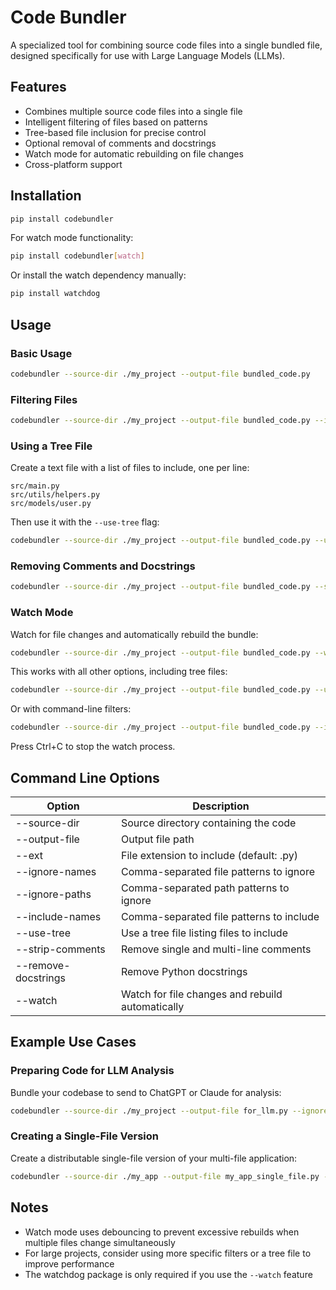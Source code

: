 # Code Bundler

A specialized tool for combining source code files into a single bundled file, designed specifically for use with Large Language Models (LLMs).

## Features

- Combines multiple source code files into a single file
- Intelligent filtering of files based on patterns
- Tree-based file inclusion for precise control
- Optional removal of comments and docstrings
- Watch mode for automatic rebuilding on file changes
- Cross-platform support

## Installation

```bash
pip install codebundler
```

For watch mode functionality:

```bash
pip install codebundler[watch]
```

Or install the watch dependency manually:

```bash
pip install watchdog
```

## Usage

### Basic Usage

```bash
codebundler --source-dir ./my_project --output-file bundled_code.py
```

### Filtering Files

```bash
codebundler --source-dir ./my_project --output-file bundled_code.py --ignore-names "test_*.py,*_test.py" --ignore-paths "**/tests/**"
```

### Using a Tree File

Create a text file with a list of files to include, one per line:

```
src/main.py
src/utils/helpers.py
src/models/user.py
```

Then use it with the `--use-tree` flag:

```bash
codebundler --source-dir ./my_project --output-file bundled_code.py --use-tree file_list.txt
```

### Removing Comments and Docstrings

```bash
codebundler --source-dir ./my_project --output-file bundled_code.py --strip-comments --remove-docstrings
```

### Watch Mode

Watch for file changes and automatically rebuild the bundle:

```bash
codebundler --source-dir ./my_project --output-file bundled_code.py --watch
```

This works with all other options, including tree files:

```bash
codebundler --source-dir ./my_project --output-file bundled_code.py --use-tree file_list.txt --watch
```

Or with command-line filters:

```bash
codebundler --source-dir ./my_project --output-file bundled_code.py --ignore-paths "**/tests/**" --watch
```

Press Ctrl+C to stop the watch process.

## Command Line Options

| Option              | Description                                      |
| ------------------- | ------------------------------------------------ |
| --source-dir        | Source directory containing the code             |
| --output-file       | Output file path                                 |
| --ext               | File extension to include (default: .py)         |
| --ignore-names      | Comma-separated file patterns to ignore          |
| --ignore-paths      | Comma-separated path patterns to ignore          |
| --include-names     | Comma-separated file patterns to include         |
| --use-tree          | Use a tree file listing files to include         |
| --strip-comments    | Remove single and multi-line comments            |
| --remove-docstrings | Remove Python docstrings                         |
| --watch             | Watch for file changes and rebuild automatically |

## Example Use Cases

### Preparing Code for LLM Analysis

Bundle your codebase to send to ChatGPT or Claude for analysis:

```bash
codebundler --source-dir ./my_project --output-file for_llm.py --ignore-paths "**/tests/**,**/venv/**" --watch
```

### Creating a Single-File Version

Create a distributable single-file version of your multi-file application:

```bash
codebundler --source-dir ./my_app --output-file my_app_single_file.py --use-tree production_files.txt
```

## Notes

- Watch mode uses debouncing to prevent excessive rebuilds when multiple files change simultaneously
- For large projects, consider using more specific filters or a tree file to improve performance
- The watchdog package is only required if you use the `--watch` feature
